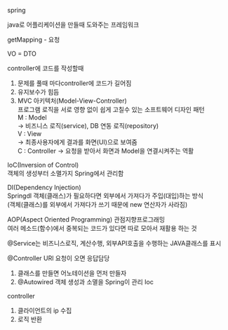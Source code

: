 spring

java로 어플리케이션을 만들때 도와주는 프레임워크

getMapping - 요청

VO = DTO

controller에 코드를 작성할때

1. 문제를 풀때 마다controller에 코드가 길어짐
2. 유지보수가 힘듬
3. MVC 아키텍처(Model-View-Controller)  
프로그램 로직을 서로 영향 없이 쉽게 고칠수 있는 소프트웨어 디자인 패턴  
M : Model  
-> 비즈니스 로직(service), DB 연동 로직(repository)  
V : View  
-> 최종사용자에게 결과를 화면(UI)으로 보여줌  
C : Controller
-> 요청을 받아서 화면과 Model을 연결시켜주는 역활   

IoC(Inversion of Control)  
객체의 생성부터 소멸가지 Spring에서 관리함

DI(Dependency Injection)  
Springdl 객체(클래스)가 필요하다면 외부에서 가져다가 주입(대입)하는 방식  
(객체(클래스)를 외부에서 가져다가 쓰기 때문에 new 연산자가 사라짐)

AOP(Aspect Oriented Programming) 관점지향프로그래밍  
여러 메소드(함수)에서 중복되는 코드가 있다면 따로 모아서 재활용 하는 것

@Service는 비즈니스로직, 계산수행, 외부API호출을 수행하는 JAVA클래스를 표시

@Controller URl 요청이 오면 응답담당

1. 클래스를 만들면 어노테이션을 먼저 만들자
2. @Autowired 객체 생성과 소멸을 Spring이 관리 Ioc

controller 

1. 클라이언트의 ip 수집
2. 로직 반환